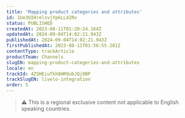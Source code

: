 ```yaml
---
title: 'Mapping product categories and attributes'
id: 1Ue3UIHrelsvjYpkLL4IRx
status: PUBLISHED
createdAt: 2023-08-11T01:20:24.164Z
updatedAt: 2024-09-04T14:02:21.943Z
publishedAt: 2024-09-04T14:02:21.943Z
firstPublishedAt: 2023-08-11T01:56:55.281Z
contentType: trackArticle
productTeam: Channels
slugEN: mapping-product-categories-and-attributes
locale: en
trackId: 4ZSHEiuTkh8HR9ubJQj8BP
trackSlugEN: livelo-integration
order: 5
---
```


> ⚠️ This is a regional exclusive content not applicable to English speaking countries.
